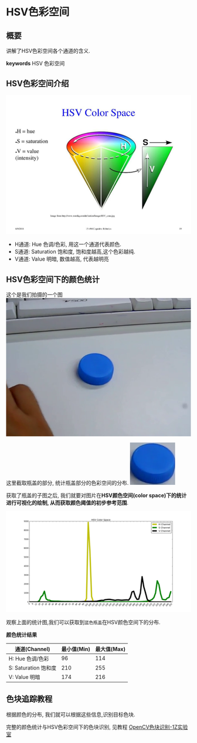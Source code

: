 # HSV色彩空间

## 概要
讲解了HSV色彩空间各个通道的含义.

**keywords** HSV 色彩空间

## HSV色彩空间介绍

![HSV](./image/HSV-Color-Space.jpg)

* H通道: Hue 色调/色彩, 用这一个通道代表颜色.
* S通道: Saturation 饱和度,  饱和度越高,这个色彩越纯.
* V通道: Value 明暗, 数值越高, 代表越明亮

## HSV色彩空间下的颜色统计

这个是我们拍摄的一个图
![demo-pic.png](./image/demo-pic.png)

这里截取瓶盖的部分, 统计瓶盖部分的色彩空间的分布.
![image_roi](./image/image_roi.png)


获取了瓶盖的子图之后, 我们就要对图片在**HSV颜色空间(color space)**下的统计进行可视化的绘制, 从而**获取颜色阈值的初步参考范围**.


![HSV颜色统计样例](./image/HSV颜色统计样例.png)

观察上面的统计图,我们可以获取到`蓝色瓶盖`在HSV颜色空间下的分布.


**颜色统计结果**

| 通道(Channel)        | 最小值(Min) | 最大值(Max) |
| -------------------- | ----------- | ----------- |
| H: Hue  色调/色彩    | 96          | 114         |
| S: Saturation 饱和度 | 210         | 255         |
| V: Value  明暗       | 174         | 216         |


## 色块追踪教程
根据颜色的分布, 我们就可以根据这些信息,识别目标色块.

完整的颜色统计与HSV色彩空间下的色块识别, 见教程
[OpenCV色块识别-1Z实验室](https://github.com/1zlab/1ZLAB_Color_Block_Finder)
